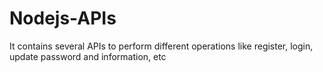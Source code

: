 # Nodejs-APIs
 It contains several APIs to perform different operations like register, login, update password and information, etc
